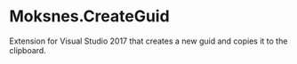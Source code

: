 # Moksnes.CreateGuid

Extension for Visual Studio 2017 that creates a new guid and copies it to the clipboard.
